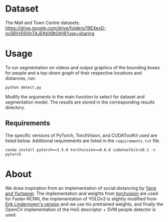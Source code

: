 # Dataset
The Mall and Town Centre datasets: https://drive.google.com/drive/folders/19EXevD-ov5BVrE60InTAJEKtiXBtGtH8?usp=sharing

# Usage
To run segmentation on videos and output graphics of the bounding boxes for people and a top-down graph of their respective locations and distances, run:
 ```
 python detect.py 
 ``` 
 Modify the arguments in the main function to select for dataset and segmentation model. The results are stored in the corresponding results directory.

 ## Requirements
 The specific versions of PyTorch, TorchVision, and CUDAToolKit used are listed below. Additional requirements are listed in the ```requirements.txt``` file.
 ```
 conda install pytorch==1.5.0 torchvision==0.6.0 cudatoolkit=10.1 -c pytorch
```

# About
We draw inspiration from an implementation of social distancing by [Yang and Yurtsever](https://github.com/dongfang-steven-yang/social-distancing-monitoring). The implementation and weights from [torchvision](https://pytorch.org/docs/1.5.0/torchvision/models.html#faster-r-cnn) are used for Faster-RCNN, the implementation of YOLOv3 is slightly modified from [Erik Lindernoren's version](https://github.com/eriklindernoren/PyTorch-YOLOv3) and we use his pretrained weights, and finally the OpenCV implementation of the HoG descriptor + SVM people detector is used.


